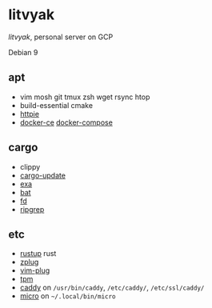 # litvyak

_litvyak_, personal server on GCP

Debian 9

## apt

- vim mosh git tmux zsh wget rsync htop
- build-essential cmake
- [httpie](https://httpie.org/)
- [docker-ce](https://docs.docker.com/install/linux/docker-ce/debian/) [docker-compose](https://docs.docker.com/compose/install/)

## cargo

- clippy
- [cargo-update](https://github.com/nabijaczleweli/cargo-update)
- [exa](https://github.com/ogham/exa)
- [bat](https://github.com/sharkdp/bat)
- [fd](https://github.com/sharkdp/fd)
- [ripgrep](https://github.com/BurntSushi/ripgrep)

## etc

- [rustup](https://rustup.rs/) rust
- [zplug](https://github.com/zplug/zplug)
- [vim-plug](https://github.com/junegunn/vim-plug)
- [tpm](https://github.com/tmux-plugins/tpm)
- [caddy](https://caddyserver.com) on `/usr/bin/caddy`, `/etc/caddy/`, `/etc/ssl/caddy/`
- [micro](https://github.com/zyedidia/micro) on `~/.local/bin/micro`
